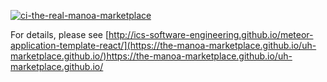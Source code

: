 [![ci-the-real-manoa-marketplace](https://github.com/the-manoa-marketplace/the-real-manoa-marketplace/actions/workflows/ci.yml/badge.svg)](https://github.com/the-manoa-marketplace/the-real-manoa-marketplace/actions/workflows/ci.yml)

For details, please see [http://ics-software-engineering.github.io/meteor-application-template-react/](https://the-manoa-marketplace.github.io/uh-marketplace.github.io/)https://the-manoa-marketplace.github.io/uh-marketplace.github.io/
